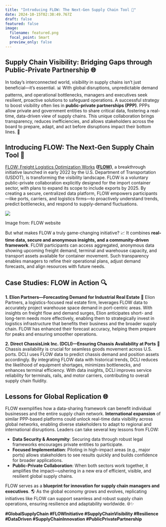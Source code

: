 ```yaml
---
title: "Introducing FLOW: The Next-Gen Supply Chain Tool 🚢"
date: 2024-10-15T02:38:49.767Z
draft: false
featured: false
image:
  filename: featured.png
  focal_point: Smart
  preview_only: false
---
```

<!--StartFragment-->

## Supply Chain Visibility: Bridging Gaps through Public-Private Partnership 🌐

In today’s interconnected world, *visibility* in supply chains isn’t just beneficial—it’s essential. 📊 With global disruptions, unpredictable demand patterns, and operational bottlenecks, managers and executives seek resilient, proactive solutions to safeguard operations. A successful strategy to boost visibility often lies in **public-private partnerships (PPP)**. PPPs allow private and government entities to share critical data, fostering a real-time, data-driven view of supply chains. This unique collaboration brings transparency, reduces inefficiencies, and allows stakeholders across the board to prepare, adapt, and act before disruptions impact their bottom lines. 💼

## Introducing FLOW: The Next-Gen Supply Chain Tool 🚢

[FLOW: Freight Logistics Optimization Works](https://www.linkedin.com/company/freight-logistics-optimization-works-1/) **([FLOW](https://www.transportation.gov/freight-infrastructure-and-policy/flow))**, a breakthrough initiative launched in early 2022 by the U.S. Department of Transportation (USDOT), is transforming the visibility landscape. FLOW is a voluntary public-private collaboration explicitly designed for the import container sector, with plans to expand its scope to include exports by 2025. By creating a secure, centralized data platform, FLOW empowers participants—like ports, carriers, and logistics firms—to proactively understand trends, predict bottlenecks, and respond to supply-demand fluctuations.



![](https://media.licdn.com/dms/image/v2/D4E12AQFWk88AYT-GOQ/article-inline_image-shrink_1500_2232/article-inline_image-shrink_1500_2232/0/1728906984981?e=1738800000&v=beta&t=-sfZMNAGxDbr9rltSsWwdbnWa4XQjX03InAjgQiYpqs)

Image from: FLOW website

But what makes FLOW a truly game-changing initiative? 📈 It combines **real-time data, secure and anonymous insights, and a community-driven framework**. FLOW participants can access aggregated, anonymous data showing upcoming freight demand, terminal and warehouse capacity, and transport assets available for container movement. Such transparency enables managers to refine their operational plans, adjust demand forecasts, and align resources with future needs.

## Case Studies: FLOW in Action 🔍

**1. Elion Partners—Forecasting Demand for Industrial Real Estate** 🏢 Elion Partners, a logistics-focused real estate firm, leverages FLOW data to accurately project warehouse space demand in port-centric areas. With insights on freight flow and demand surges, Elion anticipates short- and long-term needs more effectively, enabling them to strategically invest in logistics infrastructure that benefits their business and the broader supply chain. FLOW has enhanced their forecast accuracy, helping them prepare for peaks and ensuring smoother operations.

**2. Direct ChassisLink Inc. (DCLI)—Ensuring Chassis Availability at Ports** 🚚 Chassis availability is crucial for seamless goods movement across U.S. ports. DCLI uses FLOW data to predict chassis demand and position assets accordingly. By integrating FLOW data with historical trends, DCLI reduces the likelihood of equipment shortages, minimizes bottlenecks, and enhances terminal efficiency. With data insights, DCLI improves service reliability for terminals, rails, and motor carriers, contributing to overall supply chain fluidity.

## Lessons for Global Replication 🌐

FLOW exemplifies how a data-sharing framework can benefit individual businesses and the entire supply chain network. **International expansion** of similar PPP-based platforms could unlock real-time data visibility across global networks, enabling diverse stakeholders to adapt to regional and international disruptions. Leaders can take several key lessons from FLOW:

* **Data Security & Anonymity**: Securing data through robust legal frameworks encourages private entities to participate.
* **Focused Implementation**: Piloting in high-impact areas (e.g., major ports) allows stakeholders to see results quickly and builds confidence for broader applications.
* **Public-Private Collaboration**: When both sectors work together, it amplifies the impact—ushering in a new era of efficient, visible, and resilient global supply chains.

FLOW serves as a **blueprint for innovation for supply chain managers and executives**. 🌎 As the global economy grows and evolves, replicating initiatives like FLOW can support seamless and robust supply chain operations, ensuring resilience and adaptability worldwide. 🌐✨

**\#GlobalSupplyChain #FLOWInitiative #SupplyChainVisibility #Resilience #DataDriven #SupplyChainInnovation #PublicPrivatePartnership**

<!--EndFragment-->